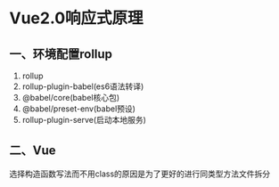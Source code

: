 # Vue2.0响应式原理

## 一、环境配置rollup

1. rollup
2. rollup-plugin-babel(es6语法转译)
3. @babel/core(babel核心包)
4. @babel/preset-env(babel预设)
5. rollup-plugin-serve(启动本地服务)

## 二、Vue  

选择构造函数写法而不用class的原因是为了更好的进行同类型方法文件拆分  
